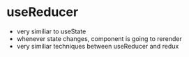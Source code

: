 # useReducer

- very similiar to useState
- whenever state changes, component is going to rerender
- very similiar techniques between useReducer and redux
